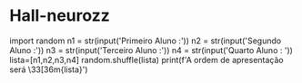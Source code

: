 # Hall-neurozz
  import random
n1 = str(input('Primeiro Aluno :'))
n2 = str(input('Segundo Aluno :'))
n3 = str(input('Terceiro Aluno :'))
n4 = str(input('Quarto Aluno : '))
lista=[n1,n2,n3,n4]
random.shuffle(lista)
print(f'A ordem de apresentação será \33[36m{lista}')
